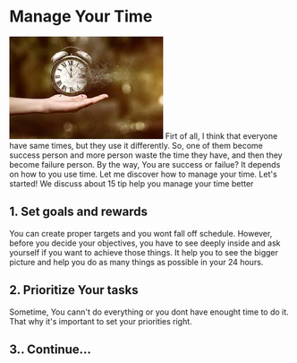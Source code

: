 # Manage Your Time
![Practive](time.jpg "Logo Title Text 1")
Firt of all, I think that everyone have same times, but they use it differently. So, one of them become success person and more person waste the time they have, and then they become failure person.
By the way, You are success or failue? It depends on how to you use time.
Let me discover how to manage your time. Let's started!
We discuss about 15 tip help you manage your time better
## 1. Set goals and rewards
You can create proper targets and you wont fall off schedule.  However, before you decide your objectives, you have to see deeply inside and ask yourself if you want to achieve those things. It help you to see the bigger picture and help you do as many things as possible 
 in your 24 hours.
## 2. Prioritize Your tasks
 Sometime, You cann't do everything or you dont have enought time to do it. That why it's important to set your priorities right.
## 3.. Continue...
